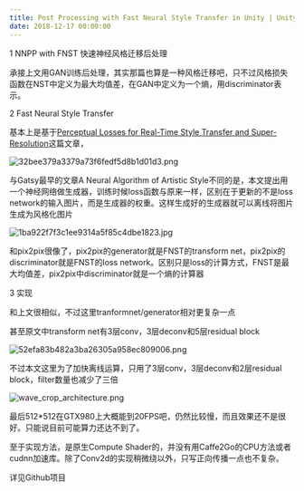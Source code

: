```yaml
---
title: Post Processing with Fast Neural Style Transfer in Unity | Unity中快速神经风格迁移后处理
date: 2018-12-17 00:00:00
---
```


1 NNPP with FNST 快速神经风格迁移后处理

承接上文用GAN训练后处理，其实那篇也算是一种风格迁移吧，只不过风格损失函数在NST中定义为最大均值差，在GAN中定义为一个熵，用discriminator表示。

2 Fast Neural Style Transfer

基本上是基于[Perceptual Losses for Real-Time Style Transfer and Super-Resolution](https://arxiv.org/abs/1603.08155)这篇文章，

![32bee379a3379a73f6fedf5d8b1d01d3.png](/images/32bee379a3379a73f6fedf5d8b1d01d3.jpg)

与Gatsy最早的文章A Neural Algorithm of Artistic Style不同的是，本文提出用一个神经网络做生成器，训练时候loss函数与原来一样，区别在于更新的不是loss network的输入图片，而是生成器的权重。这样生成好的生成器就可以离线将图片生成为风格化图片

![1ba922f7f3c1ee9314a5f85c4dbe1823.jpg](/images/1ba922f7f3c1ee9314a5f85c4dbe1823.jpg)

和pix2pix很像了，pix2pix的generator就是FNST的transform net，pix2pix的discriminator就是FNST的loss network。区别只是loss的计算方式，FNST是最大均值差，pix2pix中discriminator就是一个熵的计算器

3 实现

和上文很相似，不过这里tranformnet/generator相对更复杂一点

甚至原文中transform net有3层conv，3层deconv和5层residual block

![52efa83b482a3ba26305a958ec809006.png](/images/52efa83b482a3ba26305a958ec809006.jpg)

不过本文这里为了加快离线运算，只用了3层conv，3层deconv和2层residual block，filter数量也减少了三倍

![wave_crop_architecture.png](/images/wave_crop_architecture.jpg)

最后512*512在GTX980上大概能到20FPS吧，仍然比较慢，而且效果还不是很好。只能说目前可能算力还达不到了。

至于实现方法，是原生Compute Shader的，并没有用Caffe2Go的CPU方法或者cudnn加速库。除了Conv2d的实现稍微绕以外，只写正向传播一点也不复杂。

详见Github项目
